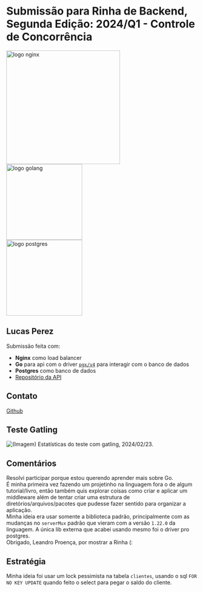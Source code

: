 # Submissão para Rinha de Backend, Segunda Edição: 2024/Q1 - Controle de Concorrência

<img src="https://upload.wikimedia.org/wikipedia/commons/c/c5/Nginx_logo.svg" alt="logo nginx" width="300" height="auto" />
<br />
<img src="https://upload.wikimedia.org/wikipedia/commons/0/05/Go_Logo_Blue.svg" alt="logo golang" width="200" height="auto" />
<br />
<img src="https://upload.wikimedia.org/wikipedia/commons/2/29/Postgresql_elephant.svg" alt="logo postgres" width="200" height="auto" />


## Lucas Perez

Submissão feita com:
- **Nginx** como load balancer
- **Go** para api com o driver [`pgx/v4`](https://github.com/jackc/pgx) para interagir com o banco de dados
- **Postgres** como banco de dados
- <a href="https://github.com/lucassperez/go-crebito" target="_blank">Repositório da API</a>

## Contato

[Github](https://github.com/lucassperez)

## Teste Gatling

<img alt="(Imagem) Estatísticas do teste com gatling, 2024/02/23." src="https://github.com/lucassperez/go-crebito/assets/60318892/145855fd-79cf-42be-879b-e2e41d24a016" />

## Comentários

Resolvi participar porque estou querendo aprender mais sobre Go.
<br />
É minha primeira vez fazendo um projetinho na linguagem fora o de algum
tutorial/livro, então também quis explorar coisas como criar e aplicar um
middleware além de tentar criar uma estrutura de diretórios/arquivos/pacotes que
pudesse fazer sentido para organizar a aplicação.
<br />
Minha ideia era usar somente a biblioteca padrão, principalmente com as mudanças
no `serverMux` padrão que vieram com a versão `1.22.0` da linguagem. A única lib
externa que acabei usando mesmo foi o driver pro postgres.
<br />
Obrigado, Leandro Proença, por mostrar a Rinha (:

## Estratégia

Minha ideia foi usar um lock pessimista na tabela `clientes`, usando o sql
`FOR NO KEY UPDATE` quando feito o select para pegar o saldo do cliente.
